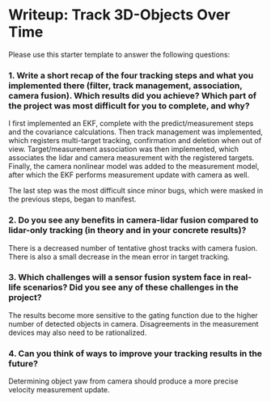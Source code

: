 # Writeup: Track 3D-Objects Over Time

Please use this starter template to answer the following questions:

### 1. Write a short recap of the four tracking steps and what you implemented there (filter, track management, association, camera fusion). Which results did you achieve? Which part of the project was most difficult for you to complete, and why?

I first implemented an EKF, complete with the predict/measurement steps and the covariance calculations. Then track management was implemented, which registers multi-target tracking, confirmation and deletion when out of view. Target/measurement association was then implemented, which associates the lidar and camera measurement with the registered targets. Finally, the camera nonlinear model was added to the measurement model, after which the EKF performs measurement update with camera as well.

The last step was the most difficult since minor bugs, which were masked in the previous steps, began to manifest.

### 2. Do you see any benefits in camera-lidar fusion compared to lidar-only tracking (in theory and in your concrete results)? 

There is a decreased number of tentative ghost tracks with camera fusion. There is also a small decrease in the mean error in target tracking.

### 3. Which challenges will a sensor fusion system face in real-life scenarios? Did you see any of these challenges in the project?

The results become more sensitive to the gating function due to the higher number of detected objects in camera. Disagreements in the measurement devices may also need to be rationalized.

### 4. Can you think of ways to improve your tracking results in the future?

Determining object yaw from camera should produce a more precise velocity measurement update. 